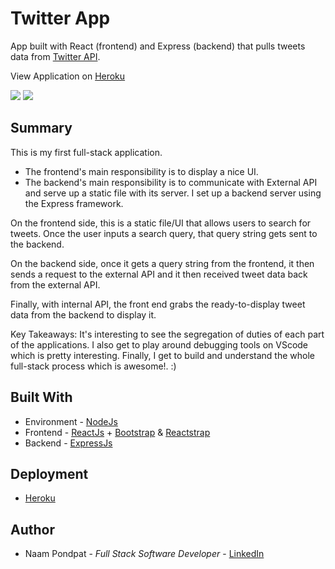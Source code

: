 # Twitter App

App built with React (frontend) and Express (backend) that pulls tweets data from [Twitter API](https://developer.twitter.com/en/docs).

View Application on [Heroku](https://naamp-twitter-app.herokuapp.com/)

<img src="https://user-images.githubusercontent.com/53867191/92256034-2704e900-eea1-11ea-8afb-93d8dd021d38.png" />

<img src="https://user-images.githubusercontent.com/53867191/92256203-6c291b00-eea1-11ea-99b1-4334fd3ab7a5.png" />

## Summary

This is my first full-stack application.

- The frontend's main responsibility is to display a nice UI.
- The backend's main responsibility is to communicate with External API and serve up a static file with its server. I set up a backend server using the Express framework.

On the frontend side, this is a static file/UI that allows users to search for tweets. Once the user inputs a search query, that query string gets sent to the backend.

On the backend side, once it gets a query string from the frontend, it then sends a request to the external API and it then received tweet data back from the external API.

Finally, with internal API, the front end grabs the ready-to-display tweet data from the backend to display it.

Key Takeaways: It's interesting to see the segregation of duties of each part of the applications. I also get to play around debugging tools on VScode which is pretty interesting. Finally, I get to build and understand the whole full-stack process which is awesome!. :)

## Built With

- Environment - [NodeJs](https://nodejs.org/en/)
- Frontend - [ReactJs](https://reactjs.org/) + [Bootstrap](https://getbootstrap.com/) & [Reactstrap](https://reactstrap.github.io/)
- Backend - [ExpressJs](https://expressjs.com/)

## Deployment

- [Heroku](https://www.heroku.com)

## Author

- Naam Pondpat - _Full Stack Software Developer_ - [LinkedIn](https://www.linkedin.com/in/naam-pondpat-638153150/)
